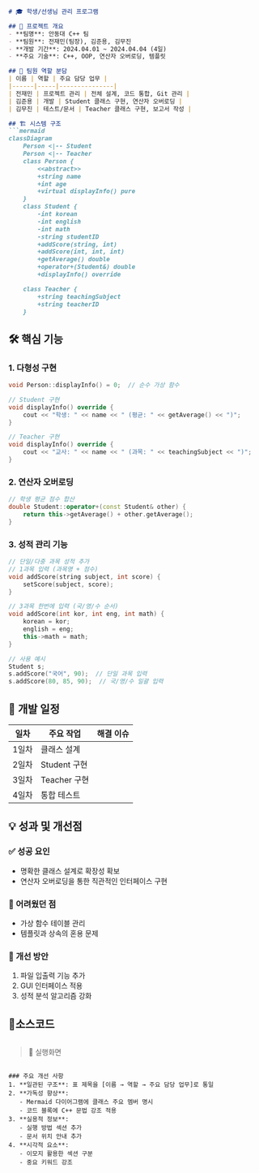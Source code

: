 ```markdown
# 🎓 학생/선생님 관리 프로그램

## 📌 프로젝트 개요
- **팀명**: 안동대 C++ 팀  
- **팀원**: 전재민(팀장), 김준용, 김무진  
- **개발 기간**: 2024.04.01 ~ 2024.04.04 (4일)  
- **주요 기술**: C++, OOP, 연산자 오버로딩, 템플릿  

## 👥 팀원 역할 분담
| 이름 | 역할 | 주요 담당 업무 |
|------|-----|---------------|
| 전재민 | 프로젝트 관리 | 전체 설계, 코드 통합, Git 관리 |
| 김준용 | 개발 | Student 클래스 구현, 연산자 오버로딩 |
| 김무진 | 테스트/문서 | Teacher 클래스 구현, 보고서 작성 |

## 🏗️ 시스템 구조
```mermaid
classDiagram
    Person <|-- Student
    Person <|-- Teacher
    class Person {
        <<abstract>>
        +string name
        +int age
        +virtual displayInfo() pure
    }
    class Student {
        -int korean
        -int english
        -int math
        -string studentID
        +addScore(string, int)
        +addScore(int, int, int)
        +getAverage() double
        +operator+(Student&) double
        +displayInfo() override

    class Teacher {
        +string teachingSubject
        +string teacherID
    }
```

## 🛠️ 핵심 기능
### 1. 다형성 구현
```cpp
void Person::displayInfo() = 0;  // 순수 가상 함수

// Student 구현
void displayInfo() override {
    cout << "학생: " << name << " (평균: " << getAverage() << ")";
}

// Teacher 구현
void displayInfo() override {
    cout << "교사: " << name << " (과목: " << teachingSubject << ")";
}
```

### 2. 연산자 오버로딩
```cpp
// 학생 평균 점수 합산
double Student::operator+(const Student& other) {
    return this->getAverage() + other.getAverage();
}
```

### 3. 성적 관리 기능
```cpp
// 단일/다중 과목 성적 추가
// 1과목 입력 (과목명 + 점수)
void addScore(string subject, int score) {
    setScore(subject, score);
}

// 3과목 한번에 입력 (국/영/수 순서)
void addScore(int kor, int eng, int math) {
    korean = kor;
    english = eng;
    this->math = math;
}

// 사용 예시
Student s;
s.addScore("국어", 90);  // 단일 과목 입력
s.addScore(80, 85, 90);  // 국/영/수 일괄 입력
```

## 📅 개발 일정
| 일차 | 주요 작업 | 해결 이슈 |
|------|----------|----------|
| 1일차 | 클래스 설계 
| 2일차 | Student 구현
| 3일차 | Teacher 구현
| 4일차 | 통합 테스트 

## 💡 성과 및 개선점
### ✅ 성공 요인
- 명확한 클래스 설계로 확장성 확보
- 연산자 오버로딩을 통한 직관적인 인터페이스 구현

### 🔧 어려웠던 점
- 가상 함수 테이블 관리
- 템플릿과 상속의 혼용 문제

### 🔄 개선 방안
1. 파일 입출력 기능 추가
2. GUI 인터페이스 적용
3. 성적 분석 알고리즘 강화

## 🚀소스코드
```bash

```

> 📄 실행화면

```

### 주요 개선 사항
1. **일관된 구조**: 표 제목을 [이름 → 역할 → 주요 담당 업무]로 통일
2. **가독성 향상**: 
   - Mermaid 다이어그램에 클래스 주요 멤버 명시
   - 코드 블록에 C++ 문법 강조 적용
3. **실용적 정보**:
   - 실행 방법 섹션 추가
   - 문서 위치 안내 추가
4. **시각적 요소**:
   - 이모지 활용한 섹션 구분
   - 중요 키워드 강조
